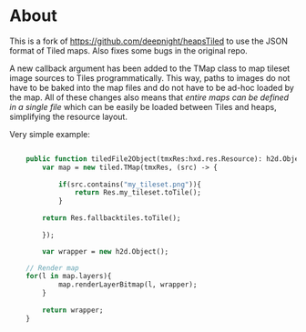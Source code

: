 # About

This is a fork of https://github.com/deepnight/heapsTiled to use the JSON format of Tiled maps. Also fixes some bugs in the original repo. 

A new callback argument has been added to the TMap class to map tileset image sources to Tiles programmatically. This way, paths to images do not have to be baked into the map files and do not have to be ad-hoc loaded by the map. All of these changes also means that *entire maps can be defined in a single file* which can be easily be loaded between Tiles and heaps, simplifying the resource layout.

Very simple example:

```haxe

    public function tiledFile2Object(tmxRes:hxd.res.Resource): h2d.Object {
        var map = new tiled.TMap(tmxRes, (src) -> {
		
            if(src.contains("my_tileset.png")){
                return Res.my_tileset.toTile();
            }
			
	    return Res.fallbacktiles.toTile();
			
        });

        var wrapper = new h2d.Object();

	// Render map
	for(l in map.layers){
            map.renderLayerBitmap(l, wrapper);
        }
		
        return wrapper;
    }



```
